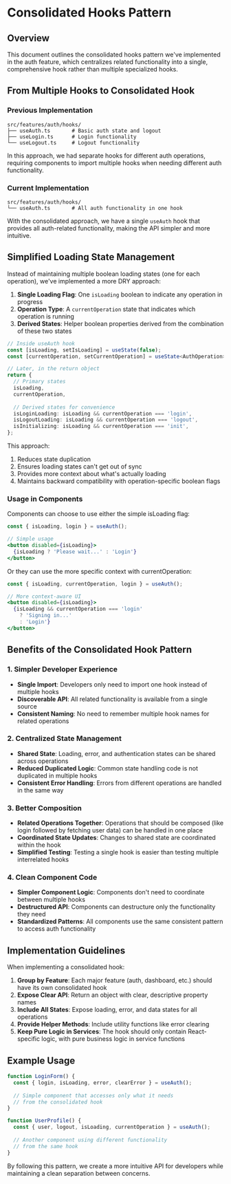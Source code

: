 # Consolidated Hooks Pattern

## Overview

This document outlines the consolidated hooks pattern we've implemented in the auth feature, which centralizes related functionality into a single, comprehensive hook rather than multiple specialized hooks.

## From Multiple Hooks to Consolidated Hook

### Previous Implementation

```
src/features/auth/hooks/
├── useAuth.ts       # Basic auth state and logout
├── useLogin.ts      # Login functionality 
└── useLogout.ts     # Logout functionality
```

In this approach, we had separate hooks for different auth operations, requiring components to import multiple hooks when needing different auth functionality.

### Current Implementation

```
src/features/auth/hooks/
└── useAuth.ts       # All auth functionality in one hook
```

With the consolidated approach, we have a single `useAuth` hook that provides all auth-related functionality, making the API simpler and more intuitive.

## Simplified Loading State Management

Instead of maintaining multiple boolean loading states (one for each operation), we've implemented a more DRY approach:

1. **Single Loading Flag**: One `isLoading` boolean to indicate any operation in progress
2. **Operation Type**: A `currentOperation` state that indicates which operation is running
3. **Derived States**: Helper boolean properties derived from the combination of these two states

```typescript
// Inside useAuth hook
const [isLoading, setIsLoading] = useState(false);
const [currentOperation, setCurrentOperation] = useState<AuthOperation>('init');

// Later, in the return object
return {
  // Primary states
  isLoading,
  currentOperation,
  
  // Derived states for convenience
  isLoginLoading: isLoading && currentOperation === 'login',
  isLogoutLoading: isLoading && currentOperation === 'logout',
  isInitializing: isLoading && currentOperation === 'init',
};
```

This approach:

1. Reduces state duplication
2. Ensures loading states can't get out of sync
3. Provides more context about what's actually loading
4. Maintains backward compatibility with operation-specific boolean flags

### Usage in Components

Components can choose to use either the simple isLoading flag:

```jsx
const { isLoading, login } = useAuth();

// Simple usage
<button disabled={isLoading}>
  {isLoading ? 'Please wait...' : 'Login'}
</button>
```

Or they can use the more specific context with currentOperation:

```jsx
const { isLoading, currentOperation, login } = useAuth();

// More context-aware UI
<button disabled={isLoading}>
  {isLoading && currentOperation === 'login' 
    ? 'Signing in...' 
    : 'Login'}
</button>
```

## Benefits of the Consolidated Hook Pattern

### 1. Simpler Developer Experience

- **Single Import**: Developers only need to import one hook instead of multiple hooks
- **Discoverable API**: All related functionality is available from a single source
- **Consistent Naming**: No need to remember multiple hook names for related operations

### 2. Centralized State Management

- **Shared State**: Loading, error, and authentication states can be shared across operations
- **Reduced Duplicated Logic**: Common state handling code is not duplicated in multiple hooks
- **Consistent Error Handling**: Errors from different operations are handled in the same way

### 3. Better Composition

- **Related Operations Together**: Operations that should be composed (like login followed by fetching user data) can be handled in one place
- **Coordinated State Updates**: Changes to shared state are coordinated within the hook
- **Simplified Testing**: Testing a single hook is easier than testing multiple interrelated hooks

### 4. Clean Component Code

- **Simpler Component Logic**: Components don't need to coordinate between multiple hooks
- **Destructured API**: Components can destructure only the functionality they need
- **Standardized Patterns**: All components use the same consistent pattern to access auth functionality

## Implementation Guidelines

When implementing a consolidated hook:

1. **Group by Feature**: Each major feature (auth, dashboard, etc.) should have its own consolidated hook
2. **Expose Clear API**: Return an object with clear, descriptive property names
3. **Include All States**: Expose loading, error, and data states for all operations
4. **Provide Helper Methods**: Include utility functions like error clearing
5. **Keep Pure Logic in Services**: The hook should only contain React-specific logic, with pure business logic in service functions

## Example Usage

```jsx
function LoginForm() {
  const { login, isLoading, error, clearError } = useAuth();
  
  // Simple component that accesses only what it needs
  // from the consolidated hook
}

function UserProfile() {
  const { user, logout, isLoading, currentOperation } = useAuth();
  
  // Another component using different functionality
  // from the same hook
}
```

By following this pattern, we create a more intuitive API for developers while maintaining a clean separation between concerns.

